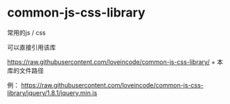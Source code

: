 # common-js-css-library
常用的js / css 

可以直接引用该库

https://raw.githubusercontent.com/loveincode/common-js-css-library/ + 本库的文件路径

例： https://raw.githubusercontent.com/loveincode/common-js-css-library/jquery/1.8.1/jquery.min.js
